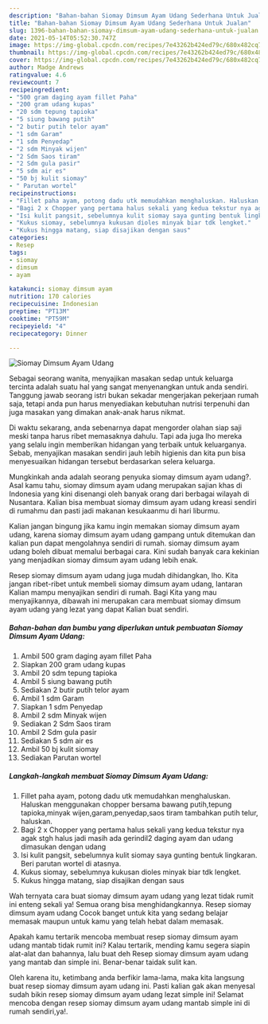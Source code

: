 ```yaml
---
description: "Bahan-bahan Siomay Dimsum Ayam Udang Sederhana Untuk Jualan"
title: "Bahan-bahan Siomay Dimsum Ayam Udang Sederhana Untuk Jualan"
slug: 1396-bahan-bahan-siomay-dimsum-ayam-udang-sederhana-untuk-jualan
date: 2021-05-14T05:52:30.747Z
image: https://img-global.cpcdn.com/recipes/7e43262b424ed79c/680x482cq70/siomay-dimsum-ayam-udang-foto-resep-utama.jpg
thumbnail: https://img-global.cpcdn.com/recipes/7e43262b424ed79c/680x482cq70/siomay-dimsum-ayam-udang-foto-resep-utama.jpg
cover: https://img-global.cpcdn.com/recipes/7e43262b424ed79c/680x482cq70/siomay-dimsum-ayam-udang-foto-resep-utama.jpg
author: Madge Andrews
ratingvalue: 4.6
reviewcount: 7
recipeingredient:
- "500 gram daging ayam fillet Paha"
- "200 gram udang kupas"
- "20 sdm tepung tapioka"
- "5 siung bawang putih"
- "2 butir putih telor ayam"
- "1 sdm Garam"
- "1 sdm Penyedap"
- "2 sdm Minyak wijen"
- "2 Sdm Saos tiram"
- "2 Sdm gula pasir"
- "5 sdm air es"
- "50 bj kulit siomay"
- " Parutan wortel"
recipeinstructions:
- "Fillet paha ayam, potong dadu utk memudahkan menghaluskan. Haluskan menggunakan chopper bersama bawang putih,tepung tapioka,minyak wijen,garam,penyedap,saos tiram tambahkan putih telur, haluskan."
- "Bagi 2 x Chopper yang pertama halus sekali yang kedua tekstur nya agak stgh halus jadi masih ada gerindil2 daging ayam dan udang dimasukan dengan udang"
- "Isi kulit pangsit, sebelumnya kulit siomay saya gunting bentuk lingkaran. Beri parutan wortel di atasnya."
- "Kukus siomay, sebelumnya kukusan dioles minyak biar tdk lengket."
- "Kukus hingga matang, siap disajikan dengan saus"
categories:
- Resep
tags:
- siomay
- dimsum
- ayam

katakunci: siomay dimsum ayam 
nutrition: 170 calories
recipecuisine: Indonesian
preptime: "PT13M"
cooktime: "PT59M"
recipeyield: "4"
recipecategory: Dinner

---
```



![Siomay Dimsum Ayam Udang](https://img-global.cpcdn.com/recipes/7e43262b424ed79c/680x482cq70/siomay-dimsum-ayam-udang-foto-resep-utama.jpg)

Sebagai seorang wanita, menyajikan masakan sedap untuk keluarga tercinta adalah suatu hal yang sangat menyenangkan untuk anda sendiri. Tanggung jawab seorang istri bukan sekadar mengerjakan pekerjaan rumah saja, tetapi anda pun harus menyediakan kebutuhan nutrisi terpenuhi dan juga masakan yang dimakan anak-anak harus nikmat.

Di waktu  sekarang, anda sebenarnya dapat mengorder olahan siap saji meski tanpa harus ribet memasaknya dahulu. Tapi ada juga lho mereka yang selalu ingin memberikan hidangan yang terbaik untuk keluarganya. Sebab, menyajikan masakan sendiri jauh lebih higienis dan kita pun bisa menyesuaikan hidangan tersebut berdasarkan selera keluarga. 



Mungkinkah anda adalah seorang penyuka siomay dimsum ayam udang?. Asal kamu tahu, siomay dimsum ayam udang merupakan sajian khas di Indonesia yang kini disenangi oleh banyak orang dari berbagai wilayah di Nusantara. Kalian bisa membuat siomay dimsum ayam udang kreasi sendiri di rumahmu dan pasti jadi makanan kesukaanmu di hari liburmu.

Kalian jangan bingung jika kamu ingin memakan siomay dimsum ayam udang, karena siomay dimsum ayam udang gampang untuk ditemukan dan kalian pun dapat mengolahnya sendiri di rumah. siomay dimsum ayam udang boleh dibuat memalui berbagai cara. Kini sudah banyak cara kekinian yang menjadikan siomay dimsum ayam udang lebih enak.

Resep siomay dimsum ayam udang juga mudah dihidangkan, lho. Kita jangan ribet-ribet untuk membeli siomay dimsum ayam udang, lantaran Kalian mampu menyajikan sendiri di rumah. Bagi Kita yang mau menyajikannya, dibawah ini merupakan cara membuat siomay dimsum ayam udang yang lezat yang dapat Kalian buat sendiri.

<!--inarticleads1-->

##### Bahan-bahan dan bumbu yang diperlukan untuk pembuatan Siomay Dimsum Ayam Udang:

1. Ambil 500 gram daging ayam fillet Paha
1. Siapkan 200 gram udang kupas
1. Ambil 20 sdm tepung tapioka
1. Ambil 5 siung bawang putih
1. Sediakan 2 butir putih telor ayam
1. Ambil 1 sdm Garam
1. Siapkan 1 sdm Penyedap
1. Ambil 2 sdm Minyak wijen
1. Sediakan 2 Sdm Saos tiram
1. Ambil 2 Sdm gula pasir
1. Sediakan 5 sdm air es
1. Ambil 50 bj kulit siomay
1. Sediakan  Parutan wortel




<!--inarticleads2-->

##### Langkah-langkah membuat Siomay Dimsum Ayam Udang:

1. Fillet paha ayam, potong dadu utk memudahkan menghaluskan. Haluskan menggunakan chopper bersama bawang putih,tepung tapioka,minyak wijen,garam,penyedap,saos tiram tambahkan putih telur, haluskan.
1. Bagi 2 x Chopper yang pertama halus sekali yang kedua tekstur nya agak stgh halus jadi masih ada gerindil2 daging ayam dan udang dimasukan dengan udang
1. Isi kulit pangsit, sebelumnya kulit siomay saya gunting bentuk lingkaran. Beri parutan wortel di atasnya.
1. Kukus siomay, sebelumnya kukusan dioles minyak biar tdk lengket.
1. Kukus hingga matang, siap disajikan dengan saus




Wah ternyata cara buat siomay dimsum ayam udang yang lezat tidak rumit ini enteng sekali ya! Semua orang bisa menghidangkannya. Resep siomay dimsum ayam udang Cocok banget untuk kita yang sedang belajar memasak maupun untuk kamu yang telah hebat dalam memasak.

Apakah kamu tertarik mencoba membuat resep siomay dimsum ayam udang mantab tidak rumit ini? Kalau tertarik, mending kamu segera siapin alat-alat dan bahannya, lalu buat deh Resep siomay dimsum ayam udang yang mantab dan simple ini. Benar-benar taidak sulit kan. 

Oleh karena itu, ketimbang anda berfikir lama-lama, maka kita langsung buat resep siomay dimsum ayam udang ini. Pasti kalian gak akan menyesal sudah bikin resep siomay dimsum ayam udang lezat simple ini! Selamat mencoba dengan resep siomay dimsum ayam udang mantab simple ini di rumah sendiri,ya!.

